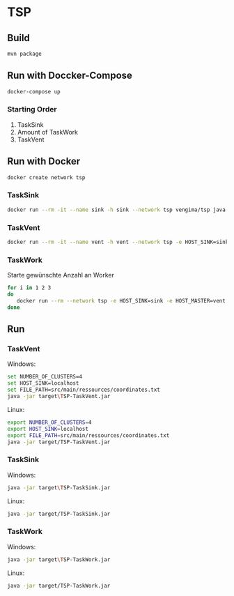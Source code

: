 # TSP

## Build
```bash
mvn package
```

## Run with Doccker-Compose
```bash
docker-compose up
```

### Starting Order
1. TaskSink
2. Amount of TaskWork
3. TaskVent

## Run with Docker

```bash
docker create network tsp
```

### TaskSink
```bash
docker run --rm -it --name sink -h sink --network tsp vengima/tsp java -jar TSP-TaskSink.jar
```

### TaskVent
```bash
docker run --rm -it --name vent -h vent --network tsp -e HOST_SINK=sink -e FILE_PATH=coordinates.txt vengima/tsp java -jar TSP-TaskVent.jar
```

### TaskWork
Starte gewünschte Anzahl an Worker

```bash
for i in 1 2 3
do
   docker run --rm --network tsp -e HOST_SINK=sink -e HOST_MASTER=vent vengima/tsp java -jar TSP-TaskWork.jar
done
```

## Run

### TaskVent
Windows:
```bash
set NUMBER_OF_CLUSTERS=4
set HOST_SINK=localhost
set FILE_PATH=src/main/ressources/coordinates.txt
java -jar target\TSP-TaskVent.jar
```

Linux:
```bash
export NUMBER_OF_CLUSTERS=4
export HOST_SINK=localhost
export FILE_PATH=src/main/ressources/coordinates.txt
java -jar target/TSP-TaskVent.jar
```

### TaskSink
Windows:
```bash
java -jar target\TSP-TaskSink.jar
```

Linux:
```bash
java -jar target/TSP-TaskSink.jar
```

### TaskWork
Windows:
```bash
java -jar target\TSP-TaskWork.jar
```

Linux:
```bash
java -jar target/TSP-TaskWork.jar
```
